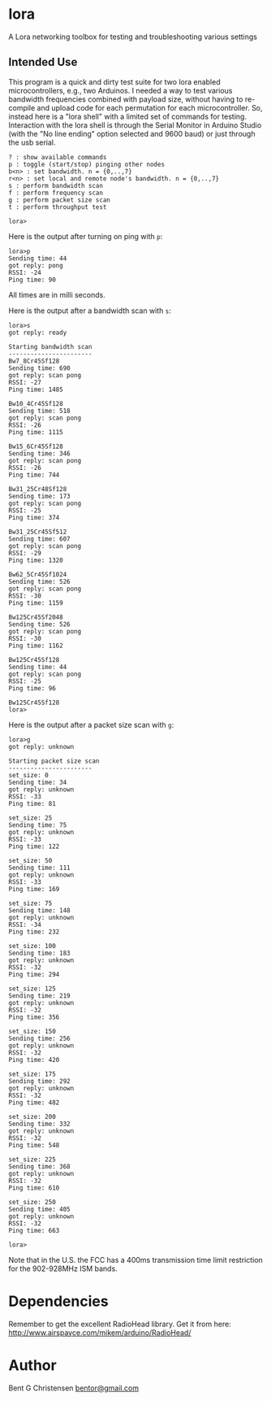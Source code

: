 # lora
A Lora networking toolbox for testing and troubleshooting various settings

## Intended Use
This program is a quick and dirty test suite for two lora enabled microcontrollers, e.g., two Arduinos. I needed a way to test various bandwidth frequencies combined with payload size, without having to re-compile and upload code for each permutation for each microcontroller. So, instead here is a "lora shell" with a limited set of commands for testing. Interaction with the lora shell is through the Serial Monitor in Arduino Studio (with the "No line ending" option selected and 9600 baud) or just through the usb serial.     

```
? : show available commands
p : toggle (start/stop) pinging other nodes
b<n> : set bandwidth. n = {0,..,7}
r<n> : set local and remote node's bandwidth. n = {0,..,7}
s : perform bandwidth scan
f : perform frequency scan
g : perform packet size scan
t : perform throughput test

lora>
```

Here is the output after turning on ping with `p`:

```
lora>p
Sending time: 44
got reply: pong
RSSI: -24
Ping time: 90
```

All times are in milli seconds.

Here is the output after a bandwidth scan with `s`:

```
lora>s
got reply: ready

Starting bandwidth scan
-----------------------
Bw7_8Cr45Sf128
Sending time: 690
got reply: scan pong
RSSI: -27
Ping time: 1485

Bw10_4Cr45Sf128
Sending time: 518
got reply: scan pong
RSSI: -26
Ping time: 1115

Bw15_6Cr45Sf128
Sending time: 346
got reply: scan pong
RSSI: -26
Ping time: 744

Bw31_25Cr48Sf128
Sending time: 173
got reply: scan pong
RSSI: -25
Ping time: 374

Bw31_25Cr45Sf512
Sending time: 607
got reply: scan pong
RSSI: -29
Ping time: 1320

Bw62_5Cr45Sf1024
Sending time: 526
got reply: scan pong
RSSI: -30
Ping time: 1159

Bw125Cr45Sf2048
Sending time: 526
got reply: scan pong
RSSI: -30
Ping time: 1162

Bw125Cr45Sf128
Sending time: 44
got reply: scan pong
RSSI: -25
Ping time: 96

Bw125Cr45Sf128
lora>
```

Here is the output after a packet size scan with `g`:


```
lora>g
got reply: unknown

Starting packet size scan
-----------------------
set_size: 0
Sending time: 34
got reply: unknown
RSSI: -33
Ping time: 81

set_size: 25
Sending time: 75
got reply: unknown
RSSI: -33
Ping time: 122

set_size: 50
Sending time: 111
got reply: unknown
RSSI: -33
Ping time: 169

set_size: 75
Sending time: 148
got reply: unknown
RSSI: -34
Ping time: 232

set_size: 100
Sending time: 183
got reply: unknown
RSSI: -32
Ping time: 294

set_size: 125
Sending time: 219
got reply: unknown
RSSI: -32
Ping time: 356

set_size: 150
Sending time: 256
got reply: unknown
RSSI: -32
Ping time: 420

set_size: 175
Sending time: 292
got reply: unknown
RSSI: -32
Ping time: 482

set_size: 200
Sending time: 332
got reply: unknown
RSSI: -32
Ping time: 548

set_size: 225
Sending time: 368
got reply: unknown
RSSI: -32
Ping time: 610

set_size: 250
Sending time: 405
got reply: unknown
RSSI: -32
Ping time: 663

lora>
```

Note that in the U.S. the FCC has a 400ms transmission time limit restriction for the 902-928MHz ISM bands. 

# Dependencies
Remember to get the excellent RadioHead library. Get it from here: http://www.airspayce.com/mikem/arduino/RadioHead/


# Author
Bent G Christensen <bentor@gmail.com>

